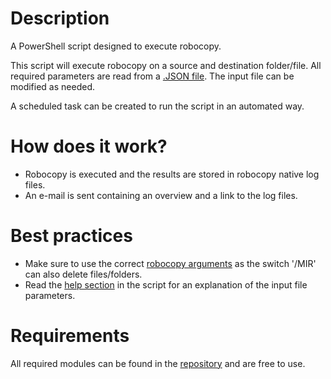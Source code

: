 # Description
A PowerShell script designed to execute robocopy. 

This script will execute robocopy on a source and destination folder/file. All required parameters are read from a [.JSON file](Example.json). The input file can be modified as needed. 

A scheduled task can be created to run the script in an automated way.

# How does it work?
- Robocopy is executed and the results are stored in robocopy native log files.
- An e-mail is sent containing an overview and a link to the log files.

# Best practices
- Make sure to use the correct [robocopy arguments](https://docs.microsoft.com/en-us/windows-server/administration/windows-commands/robocopy#parameters) as the switch '/MIR' can also delete files/folders.
- Read the [help section](Robocopy.ps1) in the script for an explanation of the input file parameters.

# Requirements
All required modules can be found in the [repository](https://github.com/DarkLite1?tab=repositories) and are free to use.